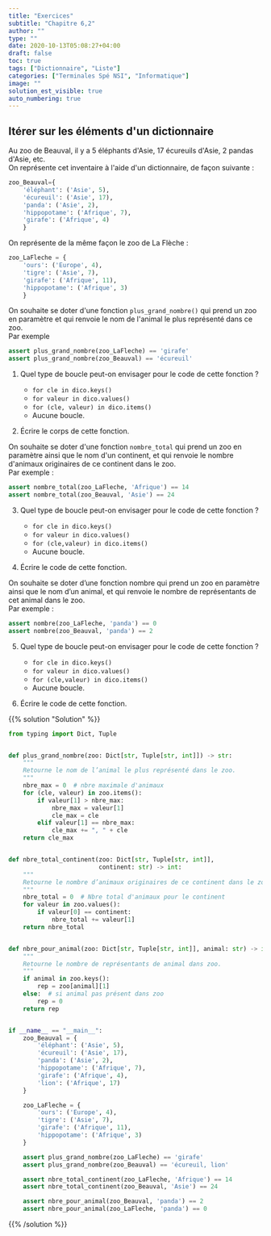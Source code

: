```yaml
---
title: "Exercices"
subtitle: "Chapitre 6,2"
author: ""
type: ""
date: 2020-10-13T05:08:27+04:00
draft: false
toc: true
tags: ["Dictionnaire", "Liste"]
categories: ["Terminales Spé NSI", "Informatique"]
image: ""
solution_est_visible: true
auto_numbering: true
---
```



## Itérer sur les éléments d'un dictionnaire

Au zoo de Beauval, il y a 5 éléphants d'Asie, 17 écureuils d'Asie, 2 pandas d'Asie, etc.    
On représente cet inventaire à l'aide d'un dictionnaire, de façon suivante :
```python
zoo_Beauval={
    'éléphant': ('Asie', 5),
    'écureuil': ('Asie', 17),
    'panda': ('Asie', 2),
    'hippopotame': ('Afrique', 7),
    'girafe': ('Afrique', 4)
    }
``` 
On représente de la même façon le zoo de La Flèche :
```python
zoo_LaFleche = {
    'ours': ('Europe', 4),
    'tigre': ('Asie', 7),
    'girafe': ('Afrique', 11),
    'hippopotame': ('Afrique', 3)
    }
```
On souhaite se doter d'une fonction `plus_grand_nombre()` qui prend un zoo en paramètre et qui renvoie le nom de l'animal le plus représenté dans ce zoo.  
Par exemple
```python
assert plus_grand_nombre(zoo_LaFleche) == 'girafe'
assert plus_grand_nombre(zoo_Beauval) == 'écureuil'
``` 

1. Quel type de boucle peut-on envisager pour le code de cette fonction ?
    - `for cle in dico.keys()` 
    - `for valeur in dico.values()`
    - `for (cle, valeur) in dico.items()` 
    - Aucune boucle.

2. Écrire le corps de cette fonction.

On souhaite se doter d'une fonction `nombre_total` qui prend un zoo en paramètre ainsi que le nom d'un continent, et qui renvoie le nombre d'animaux originaires de ce continent dans le zoo.    
Par exemple :
```python 
assert nombre_total(zoo_LaFleche, 'Afrique') == 14
assert nombre_total(zoo_Beauval, 'Asie') == 24
``` 
3. Quel type de boucle peut-on envisager pour le code de cette fonction ? 
    - `for cle in dico.keys()`
    - `for valeur in dico.values()`
    - `for (cle,valeur) in dico.items()`
    - Aucune boucle.

4. Écrire le code de cette fonction.

On souhaite se doter d’une fonction nombre qui prend un zoo en paramètre ainsi que le nom d’un animal, et qui renvoie le nombre de représentants de cet animal dans le zoo.   
Par exemple :
```python
assert nombre(zoo_LaFleche, 'panda') == 0
assert nombre(zoo_Beauval, 'panda') == 2
```

5. Quel type de boucle peut-on envisager pour le code de cette fonction ? 
    - `for cle in dico.keys()` 
    - `for valeur in dico.values()` 
    - `for (cle,valeur) in dico.items()`
    - Aucune boucle.

6. Écrire le code de cette fonction.

{{% solution "Solution" %}}
```python
from typing import Dict, Tuple


def plus_grand_nombre(zoo: Dict[str, Tuple[str, int]]) -> str:
    """
    Retourne le nom de l’animal le plus représenté dans le zoo.
    """
    nbre_max = 0  # nbre maximale d'animaux
    for (cle, valeur) in zoo.items():
        if valeur[1] > nbre_max:
            nbre_max = valeur[1]
            cle_max = cle
        elif valeur[1] == nbre_max:
            cle_max += ", " + cle
    return cle_max


def nbre_total_continent(zoo: Dict[str, Tuple[str, int]],
                         continent: str) -> int:
    """
    Retourne le nombre d’animaux originaires de ce continent dans le zoo.
    """
    nbre_total = 0  # Nbre total d'animaux pour le continent
    for valeur in zoo.values():
        if valeur[0] == continent:
            nbre_total += valeur[1]
    return nbre_total


def nbre_pour_animal(zoo: Dict[str, Tuple[str, int]], animal: str) -> int:
    """
    Retourne le nombre de représentants de animal dans zoo.
    """
    if animal in zoo.keys():
        rep = zoo[animal][1]
    else:  # si animal pas présent dans zoo
        rep = 0
    return rep


if __name__ == "__main__":
    zoo_Beauval = {
        'éléphant': ('Asie', 5),
        'écureuil': ('Asie', 17),
        'panda': ('Asie', 2),
        'hippopotame': ('Afrique', 7),
        'girafe': ('Afrique', 4),
        'lion': ('Afrique', 17)
    }

    zoo_LaFleche = {
        'ours': ('Europe', 4),
        'tigre': ('Asie', 7),
        'girafe': ('Afrique', 11),
        'hippopotame': ('Afrique', 3)
    }

    assert plus_grand_nombre(zoo_LaFleche) == 'girafe'
    assert plus_grand_nombre(zoo_Beauval) == 'écureuil, lion'

    assert nbre_total_continent(zoo_LaFleche, 'Afrique') == 14
    assert nbre_total_continent(zoo_Beauval, 'Asie') == 24

    assert nbre_pour_animal(zoo_Beauval, 'panda') == 2
    assert nbre_pour_animal(zoo_LaFleche, 'panda') == 0
```
{{% /solution %}}